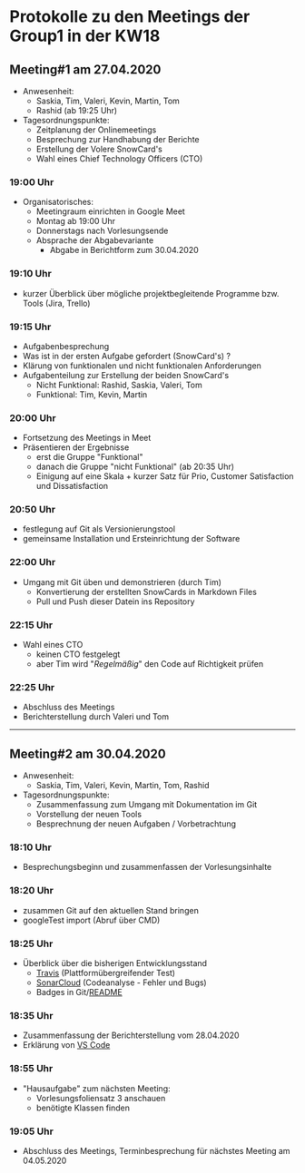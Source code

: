 # Protokolle zu den Meetings der Group1 in der KW18

## Meeting#1 am 27.04.2020

* Anwesenheit:
  * Saskia, Tim, Valeri, Kevin, Martin, Tom
  * Rashid (ab 19:25 Uhr)
* Tagesordnungspunkte:
  * Zeitplanung der Onlinemeetings
  * Besprechung zur Handhabung der Berichte
  * Erstellung der Volere SnowCard's
  * Wahl eines Chief Technology Officers (CTO)

### 19:00 Uhr

* Organisatorisches:
  * Meetingraum einrichten in Google Meet
  * Montag ab 19:00 Uhr
  * Donnerstags nach Vorlesungsende
  * Absprache der Abgabevariante
    * Abgabe in Berichtform zum 30.04.2020

### 19:10 Uhr

* kurzer Überblick über mögliche projektbegleitende Programme bzw. Tools (Jira, Trello)

### 19:15 Uhr

* Aufgabenbesprechung
* Was ist in der ersten Aufgabe gefordert (SnowCard's) ?
* Klärung von funktionalen und nicht funktionalen Anforderungen
* Aufgabenteilung zur Erstellung der beiden SnowCard's
  * Nicht Funktional: Rashid, Saskia, Valeri, Tom
  * Funktional: Tim, Kevin, Martin

### 20:00 Uhr

* Fortsetzung des Meetings in Meet
* Präsentieren der Ergebnisse
  * erst die Gruppe "Funktional"
  * danach die Gruppe "nicht Funktional" (ab 20:35 Uhr)
  * Einigung auf eine Skala + kurzer Satz für Prio, Customer Satisfaction und Dissatisfaction

### 20:50 Uhr

* festlegung auf Git als Versionierungstool
* gemeinsame Installation und Ersteinrichtung der Software

### 22:00 Uhr

* Umgang mit Git üben und demonstrieren (durch Tim)
  * Konvertierung der erstellten SnowCards in Markdown Files
  * Pull und Push dieser Datein ins Repository

### 22:15 Uhr

* Wahl eines CTO
  * keinen CTO festgelegt
  * aber Tim wird "*Regelmäßig*" den Code auf Richtigkeit prüfen

### 22:25 Uhr

* Abschluss des Meetings
* Berichterstellung durch Valeri und Tom

___

## Meeting#2 am 30.04.2020

* Anwesenheit:
  * Saskia, Tim, Valeri, Kevin, Martin, Tom, Rashid
* Tagesordnungspunkte:
  * Zusammenfassung zum Umgang mit Dokumentation im Git
  * Vorstellung der neuen Tools
  * Besprechnung der neuen Aufgaben / Vorbetrachtung

### 18:10 Uhr

* Besprechungsbeginn und zusammenfassen der Vorlesungsinhalte

### 18:20 Uhr

* zusammen Git auf den aktuellen Stand bringen
* googleTest import (Abruf über CMD)

### 18:25 Uhr

* Überblick über die bisherigen Entwicklungsstand
  * [Travis](https://travis-ci.com/github/timkante/bibParser "TravisCI") (Plattformübergreifender Test)
  * [SonarCloud](https://sonarcloud.io/dashboard?id=timkante_bibParser "SonarCloud.io") (Codeanalyse - Fehler und Bugs)
  * Badges in Git/[README](../../README.md)

### 18:35 Uhr

* Zusammenfassung der Berichterstellung vom 28.04.2020
* Erklärung von [VS Code](https://code.visualstudio.com/ "Visual Studio Code")

### 18:55 Uhr

* "Hausaufgabe" zum nächsten Meeting:
  * Vorlesungsfoliensatz 3 anschauen
  * benötigte Klassen finden

### 19:05 Uhr

* Abschluss des Meetings, Terminbesprechung für nächstes Meeting am 04.05.2020
